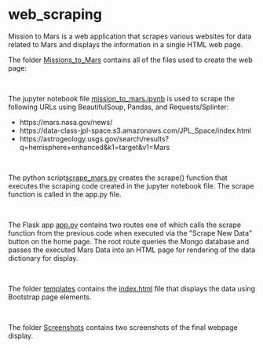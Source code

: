 # web_scraping


Mission to Mars is a web application that scrapes various websites for data related to Mars and displays the information in a single HTML web page.

<p>The folder <a href="https://github.com/cspence001/web_scraping_challenge/tree/main/Missions_to_Mars">Missions_to_Mars</a> contains all of the files used to create the web page:</p>
<br>

<p>The jupyter notebook file <a href="https://github.com/cspence001/web_scraping_challenge/blob/main/Missions_to_Mars/mission_to_mars.ipynb">mission_to_mars.ipynb</a> is used to scrape the following URLs using BeautifulSoup, Pandas, and Requests/Splinter:</p>
<ul>
    <li>https://mars.nasa.gov/news/</li>
    <li>https://data-class-jpl-space.s3.amazonaws.com/JPL_Space/index.html</li>
    <li>https://astrogeology.usgs.gov/search/results?q=hemisphere+enhanced&k1=target&v1=Mars</li>
</ul>
<br>
<p>The python script<a href="https://github.com/cspence001/web_scraping_challenge/blob/main/Missions_to_Mars/scrape_mars.py">scrape_mars.py</a> creates the scrape() function that executes the scraping code created in the jupyter notebook file. The scrape function is called in the app.py file.</p>
<br>

<p>The Flask app <a href="https://github.com/cspence001/web_scraping_challenge/blob/main/Missions_to_Mars/app.py">app.py</a> contains two routes one of which calls the scrape function from the previous code when executed via the "Scrape New Data" button on the home page. The root route queries the Mongo database and passes the executed Mars Data into an HTML page for rendering of the data dictionary for display.</p>
<br>
<p>The folder <a href="https://github.com/cspence001/web_scraping_challenge/tree/main/Missions_to_Mars/templates">templates</a> contains the <a href="https://github.com/cspence001/web_scraping_challenge/blob/main/Missions_to_Mars/templates/index.html">index.html</a> file that displays the data using Bootstrap page elements.</p>
<br>
<p>The folder <a href="https://github.com/cspence001/web_scraping_challenge/tree/main/Missions_to_Mars/Screenshots">Screenshots</a> contains two screenshots of the final webpage display. </p>



